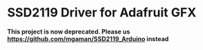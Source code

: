 # SSD2119 Driver for Adafruit GFX

**This project is now deprecated. Please us https://github.com/mgaman/SSD2119_Arduino instead**
